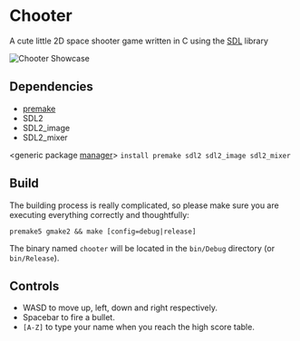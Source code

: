 # Chooter

A cute little 2D space shooter game written in C using the [SDL](https://www.libsdl.org "SDL's Homepage") library

![Chooter Showcase](res/image/showcase.gif)

## Dependencies

+ [premake](https://premake.github.io/) 
+ SDL2
+ SDL2_image
+ SDL2_mixer

<generic package [manager](https://i.imgflip.com/3so0ng.jpg)> `install premake sdl2 sdl2_image sdl2_mixer`

## Build

The building process is really complicated, so please make sure you are executing everything correctly and thoughtfully:

```
premake5 gmake2 && make [config=debug|release]
```

The binary named `chooter` will be located in the `bin/Debug` directory (or `bin/Release`).

## Controls

+ WASD to move up, left, down and right respectively.
+ Spacebar to fire a bullet.
+ `[A-Z]` to type your name when you reach the high score table.
